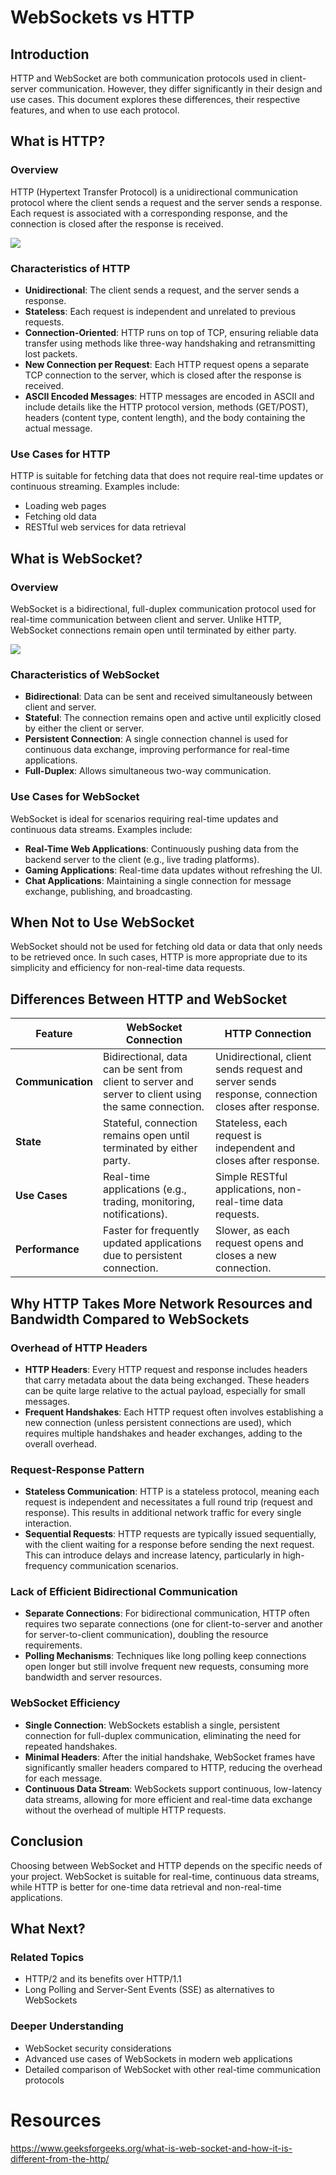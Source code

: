 # WebSockets vs HTTP

## Introduction

HTTP and WebSocket are both communication protocols used in client-server communication. However, they differ significantly in their design and use cases. This document explores these differences, their respective features, and when to use each protocol.

## What is HTTP?

### Overview

HTTP (Hypertext Transfer Protocol) is a unidirectional communication protocol where the client sends a request and the server sends a response. Each request is associated with a corresponding response, and the connection is closed after the response is received.

[![](https://media.geeksforgeeks.org/wp-content/uploads/20191203183429/HTTP-Connection.png)](https://www.geeksforgeeks.org/what-is-web-socket-and-how-it-is-different-from-the-http/)

### Characteristics of HTTP

- **Unidirectional**: The client sends a request, and the server sends a response.
- **Stateless**: Each request is independent and unrelated to previous requests.
- **Connection-Oriented**: HTTP runs on top of TCP, ensuring reliable data transfer using methods like three-way handshaking and retransmitting lost packets.
- **New Connection per Request**: Each HTTP request opens a separate TCP connection to the server, which is closed after the response is received.
- **ASCII Encoded Messages**: HTTP messages are encoded in ASCII and include details like the HTTP protocol version, methods (GET/POST), headers (content type, content length), and the body containing the actual message.

### Use Cases for HTTP

HTTP is suitable for fetching data that does not require real-time updates or continuous streaming. Examples include:
- Loading web pages
- Fetching old data
- RESTful web services for data retrieval

## What is WebSocket?

### Overview

WebSocket is a bidirectional, full-duplex communication protocol used for real-time communication between client and server. Unlike HTTP, WebSocket connections remain open until terminated by either party.

![](https://media.geeksforgeeks.org/wp-content/uploads/20191203183648/WebSocket-Connection.png)

### Characteristics of WebSocket

- **Bidirectional**: Data can be sent and received simultaneously between client and server.
- **Stateful**: The connection remains open and active until explicitly closed by either the client or server.
- **Persistent Connection**: A single connection channel is used for continuous data exchange, improving performance for real-time applications.
- **Full-Duplex**: Allows simultaneous two-way communication.

### Use Cases for WebSocket

WebSocket is ideal for scenarios requiring real-time updates and continuous data streams. Examples include:
- **Real-Time Web Applications**: Continuously pushing data from the backend server to the client (e.g., live trading platforms).
- **Gaming Applications**: Real-time data updates without refreshing the UI.
- **Chat Applications**: Maintaining a single connection for message exchange, publishing, and broadcasting.

## When Not to Use WebSocket

WebSocket should not be used for fetching old data or data that only needs to be retrieved once. In such cases, HTTP is more appropriate due to its simplicity and efficiency for non-real-time data requests.

## Differences Between HTTP and WebSocket

| Feature | WebSocket Connection | HTTP Connection |
|---------|----------------------|-----------------|
| **Communication** | Bidirectional, data can be sent from client to server and server to client using the same connection. | Unidirectional, client sends request and server sends response, connection closes after response. |
| **State** | Stateful, connection remains open until terminated by either party. | Stateless, each request is independent and closes after response. |
| **Use Cases** | Real-time applications (e.g., trading, monitoring, notifications). | Simple RESTful applications, non-real-time data requests. |
| **Performance** | Faster for frequently updated applications due to persistent connection. | Slower, as each request opens and closes a new connection. |

## Why HTTP Takes More Network Resources and Bandwidth Compared to WebSockets

### Overhead of HTTP Headers
- **HTTP Headers**: Every HTTP request and response includes headers that carry metadata about the data being exchanged. These headers can be quite large relative to the actual payload, especially for small messages.
- **Frequent Handshakes**: Each HTTP request often involves establishing a new connection (unless persistent connections are used), which requires multiple handshakes and header exchanges, adding to the overall overhead.

### Request-Response Pattern
- **Stateless Communication**: HTTP is a stateless protocol, meaning each request is independent and necessitates a full round trip (request and response). This results in additional network traffic for every single interaction.
- **Sequential Requests**: HTTP requests are typically issued sequentially, with the client waiting for a response before sending the next request. This can introduce delays and increase latency, particularly in high-frequency communication scenarios.

### Lack of Efficient Bidirectional Communication
- **Separate Connections**: For bidirectional communication, HTTP often requires two separate connections (one for client-to-server and another for server-to-client communication), doubling the resource requirements.
- **Polling Mechanisms**: Techniques like long polling keep connections open longer but still involve frequent new requests, consuming more bandwidth and server resources.

### WebSocket Efficiency
- **Single Connection**: WebSockets establish a single, persistent connection for full-duplex communication, eliminating the need for repeated handshakes.
- **Minimal Headers**: After the initial handshake, WebSocket frames have significantly smaller headers compared to HTTP, reducing the overhead for each message.
- **Continuous Data Stream**: WebSockets support continuous, low-latency data streams, allowing for more efficient and real-time data exchange without the overhead of multiple HTTP requests.

## Conclusion

Choosing between WebSocket and HTTP depends on the specific needs of your project. WebSocket is suitable for real-time, continuous data streams, while HTTP is better for one-time data retrieval and non-real-time applications.

## What Next?

### Related Topics

- HTTP/2 and its benefits over HTTP/1.1
- Long Polling and Server-Sent Events (SSE) as alternatives to WebSockets

### Deeper Understanding

- WebSocket security considerations
- Advanced use cases of WebSockets in modern web applications
- Detailed comparison of WebSocket with other real-time communication protocols

# Resources
https://www.geeksforgeeks.org/what-is-web-socket-and-how-it-is-different-from-the-http/


